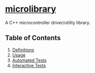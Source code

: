 # [microlibrary](https://github.com/apcountryman/microlibrary)

A C++ microcontroller driver/utility library.

## Table of Contents

1. [Definitions](definitions.md)
1. [Usage](usage.md)
1. [Automated Tests](tests-automated.md)
1. [Interactive Tests](tests-interactive.md)
